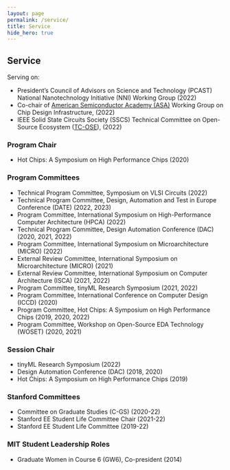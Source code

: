 ```yaml
---
layout: page
permalink: /service/
title: Service
hide_hero: true
---
```


## Service
Serving on:
- President’s Council of Advisors on Science and Technology (PCAST) National Nanotechnology Initiative (NNI) Working Group (2022)   
- Co-chair of [American Semiconductor Academy (ASA)](https://www.semi.org/en/workforce-development/ASA) Working Group on Chip Design Infrastructure, (2022)
- IEEE Solid State Circuits Society (SSCS) Technical Committee on Open-Source Ecosystem ([TC-OSE](https://sscs-ose.github.io/)), (2022)   

### Program Chair
- Hot Chips: A Symposium on High Performance Chips (2020)

### Program Committees
- Technical Program Committee, Symposium on VLSI Circuits (2022)
- Technical Program Committee, Design, Automation and Test in Europe Conference (DATE) (2022, 2023)
- Program Committee, International Symposium on High-Performance Computer Architecture (HPCA) (2022)
- Technical Program Committee, Design Automation Conference (DAC) (2020, 2021, 2022)
- Program Committee, International Symposium on Microarchitecture (MICRO) (2022)
- External Review Committee, International Symposium on Microarchitecture (MICRO) (2021)
- External Review Committee, International Symposium on Computer Architecture (ISCA) (2021, 2022)
- Program Committee, tinyML Research Symposium (2021, 2022)
- Program Committee, International Conference on Computer Design (ICCD) (2020)
- Program Committee, Hot Chips: A Symposium on High Performance Chips (2019, 2020, 2022)
- Program Committee, Workshop on Open-Source EDA Technology (WOSET) (2020, 2021)    

### Session Chair
- tinyML Research Symposium (2022)
- Design Automation Conference (DAC) (2018, 2020)
- Hot Chips: A Symposium on High Performance Chips (2019)

### Stanford Committees
- Committee on Graduate Studies (C-GS) (2020-22)
- Stanford EE Student Life Committee Chair (2021-22)
- Stanford EE Student Life Committee (2019-22)

### MIT Student Leadership Roles
- Graduate Women in Course 6 (GW6), Co-president (2014)   

